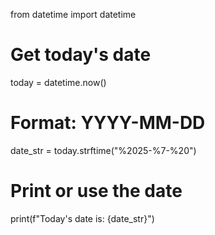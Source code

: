 from datetime import datetime

# Get today's date
today = datetime.now()

# Format: YYYY-MM-DD
date_str = today.strftime("%2025-%7-%20")

# Print or use the date
print(f"Today's date is: {date_str}")